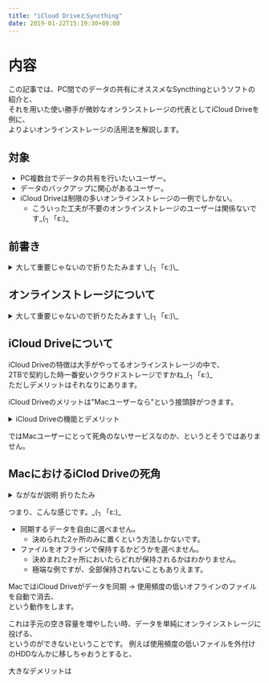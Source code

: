 ```yaml
---
title: "iCloud DriveとSyncthing"
date: 2019-01-22T15:19:30+09:00
---
```


# 内容
この記事では、PC間でのデータの共有にオススメなSyncthingというソフトの紹介と、  
それを用いた使い勝手が微妙なオンランストレージの代表としてiCloud Driveを例に、  
よりよいオンラインストレージの活用法を解説します。  
## 対象
- PC複数台でデータの共有を行いたいユーザー。
- データのバックアップに関心があるユーザー。
- iCloud Driveは制限の多いオンラインストレージの一例でしかない。
  - こういった工夫が不要のオンラインストレージのユーザーは関係ないです\_(┐「ε:)\_

## 前書き
<details><summary>大して重要じゃないので折りたたみます \_(┐「ε:)\_</summary><!--- {{{ -->

	私はiCloud Driveを使っています。  
	多くの場合クラウドストレージの使用目的は大抵2つで、  
	オフラインのストレージの空き容量を増やすことと、  
	他の端末とのデータの共有ではないでしょうか。  

	普段使わないけど取っておきたいデータ、例えばデータのバックアップや古いデータ、  
	はオンラインストレージに、 すぐに使うファイルだけオフライン、いいですよね。  

	この記事では今私がやっているクラウドストレージの運用法を書きます。
</details><!-- }}} -->

## オンラインストレージについて
<details><summary>大して重要じゃないので折りたたみます \_(┐「ε:)\_</summary><!--- {{{ -->

	オンラインストレージもたくさんありますが、何を基準に選ぶといいでしょうか。  
	私の場合Macユーザーなのもあり、  
	iPhone、iPad Proのバックアップを保存したいが為に導入した経緯がある為、  
	iCloud Driveを使っています。(なりゆき  
	大した理由ではないです。  

</details><!-- }}} -->

## iCloud Driveについて
iCloud Driveの特徴は大手がやってるオンラインストレージの中で、  
2TBで契約した時一番安いクラウドストレージですかね\_(┐「ε:)\_  
ただしデメリットはそれなりにあります。

iCloud Driveのメリットは"Macユーザーなら"という接頭辞がつきます。  
<details><summary>iCloud Driveの機能とデメリット</summary><!--- {{{ -->

	MacユーザーならMacのデスクトップやドキュメントフォルダを、iCloud Drive上に同期してくれます。

	これはiPhoneなどの別の端末からネットワーク越しにこれらのデータにアクセスできるということです。  
	Windowsでもクライアントアプリを入れれば同期できます。この辺は他のオンラインストレージと一緒ですね。  
	Androidは知らないですが、  
	別の手段として全ての端末でiCloud.comからブラウザ経由でアクセスすることができます。  
	つまり、mac以外でも一応アクセスできるということですね。  
</details><!--- }}} -->

ではMacユーザーにとって死角のないサービスなのか、というとそうではありません。  

## MacにおけるiClod Driveの死角

<details><!--- {{{ -->
<summary>ながなが説明 折りたたみ</summary>
先ほどデスクトップやドキュメントフォルダを同期できると書きました。  
これには盲点があります。  
これは、デスクトップやドキュメントフォルダの  
"ファイル全てが"iCloud Driveの管理下に入る、ということです。  
もちろん設定でON/OFFできますが、全て管理下に入れるか入れないかの2択しかできません。  
つまり自由には同期するデータを選べないということです。

そして更に、先ほど述べたiCloud Driveの  
使わないファイルをアップロードして実体を削除する機能です。  
これはiCloud Driveの管理下にある全てのファイルが対象となります。  
つまりどのファイルがアップロードされ、実体を削除されるかわからないのです。  
たとえば2TB契約したとしましょう。あなたは何を保存するでしょうか。  
容量の大きな動画ファイルはどうでしょう？  
ただし、Macにおいては落とし穴があります。  
アップロードしてオフラインのデータを消す。  
この基本的なオンラインストレージの使い方が"ブラウザ経由"でしかできません\_(┐「ε:)\_  
まさかと思うでしょう、ほんとです \_(:3 」∠ )\_  
なぜそんなことになってるかというと、  
iCloud Driveはデータを"同期"することが基本となっているからです。  
オフラインのデータを消せば、クラウド上のデータも消えるのです\_(┐「ε:)\_  
これはブラウザ経由でのみ回避できます。  
ただブラウザ経由のアップロードでは途中で回線が寸断した場合アップロード失敗になるでしょうね...
</details><!--- }}} -->

つまり、こんな感じです。\_(┐「ε:)\_
- 同期するデータを自由に選べません。
  - 決められた2ヶ所のみに置くという方法しかないです。
- ファイルをオフラインで保持するかどうかを選べません。
  - 決めまれた2ヶ所においたらどれが保持されるかはわかりません。
  - 極端な例ですが、全部保持されないこともありえます。

MacではiCloud Driveがデータを同期 → 使用頻度の低いオフラインのファイルを自動で消去、  
という動作をします。  

これは手元の空き容量を増やしたい時、データを単純にオンラインストレージに投げる、  
というのができないということです。
例えば使用頻度の低いファイルを外付けのHDDなんかに移しちゃおうとすると、


大きなデメリットは
